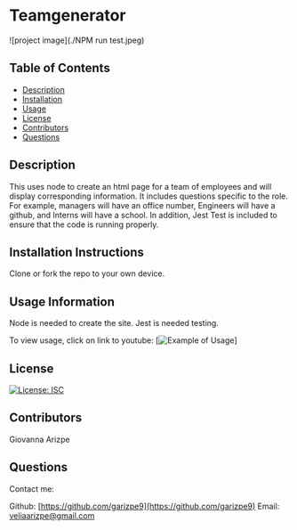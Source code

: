 # Teamgenerator

![project image](./NPM run test.jpeg)

## Table of Contents
* [Description](#description)
* [Installation](#installation)
* [Usage](#usage)
* [License](#license)
* [Contributors](#contributors)
* [Questions](#questions)

## Description
This uses node to create an html page for a team of employees and will display corresponding information. 
It includes questions specific to the role. For example, managers will have an office number, Engineers will have a github, and Interns will have a school.
In addition, Jest Test is included to ensure that the code is running properly.


## Installation Instructions
Clone or fork the repo to your own device.

## Usage Information
Node is needed to create the site.
Jest is needed testing.

To view usage, click on link to youtube:
[![Example of Usage](https://www.youtube.com/embed/8Zid-kAgjgg)]

## License
[![License: ISC](https://img.shields.io/badge/License-ISC-blue.svg)](https://opensource.org/licenses/ISC)

## Contributors
Giovanna Arizpe

## Questions
Contact me:

Github: [https://github.com/garizpe9](https://github.com/garizpe9)
Email: [veliaarizpe@gmail.com](veliaarizpe@gmail.com)